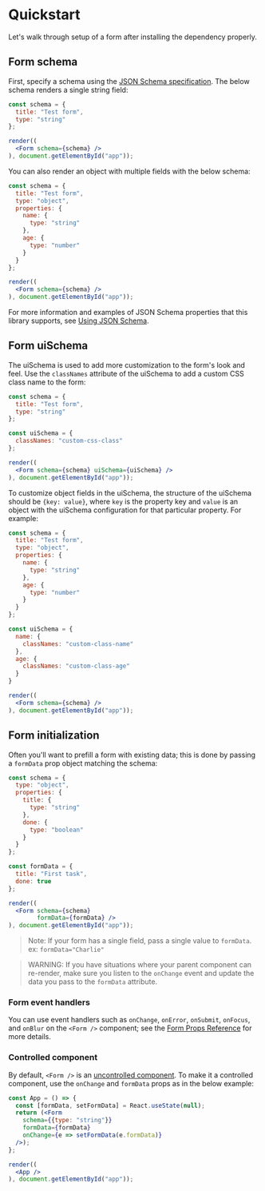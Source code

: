 # Quickstart

Let's walk through setup of a form after installing the dependency properly.

## Form schema

First, specify a schema using the [JSON Schema specification](https://json-schema.org/). The below schema renders a single string field:

```jsx
const schema = {
  title: "Test form",
  type: "string"
};

render((
  <Form schema={schema} />
), document.getElementById("app"));
```

You can also render an object with multiple fields with the below schema:

```jsx
const schema = {
  title: "Test form",
  type: "object",
  properties: {
    name: {
      type: "string"
    },
    age: {
      type: "number"
    }
  }
};

render((
  <Form schema={schema} />
), document.getElementById("app"));
```

For more information and examples of JSON Schema properties that this library supports, see [Using JSON Schema](./usage/single.md).

## Form uiSchema

The uiSchema is used to add more customization to the form's look and feel. Use the `classNames`
attribute of the uiSchema to add a custom CSS class name to the form:


```jsx
const schema = {
  title: "Test form",
  type: "string"
};

const uiSchema = {
  classNames: "custom-css-class"
};

render((
  <Form schema={schema} uiSchema={uiSchema} />
), document.getElementById("app"));
```

To customize object fields in the uiSchema, the structure of the
uiSchema should be `{key: value}`, where `key` is the property key and `value` is an
object with the uiSchema configuration for that particular property. For example:

```jsx
const schema = {
  title: "Test form",
  type: "object",
  properties: {
    name: {
      type: "string"
    },
    age: {
      type: "number"
    }
  }
};

const uiSchema = {
  name: {
    classNames: "custom-class-name"
  },
  age: {
    classNames: "custom-class-age"
  }
}

render((
  <Form schema={schema} />
), document.getElementById("app"));
```

## Form initialization

Often you'll want to prefill a form with existing data; this is done by passing a `formData` prop object matching the schema:

```jsx
const schema = {
  type: "object",
  properties: {
    title: {
      type: "string"
    },
    done: {
      type: "boolean"
    }
  }
};

const formData = {
  title: "First task",
  done: true
};

render((
  <Form schema={schema}
        formData={formData} />
), document.getElementById("app"));
```

> Note: If your form has a single field, pass a single value to `formData`. ex: `formData="Charlie"`

> WARNING: If you have situations where your parent component can re-render, make sure you listen to the `onChange` event and update the data you pass to the `formData` attribute.

### Form event handlers

You can use event handlers such as `onChange`, `onError`, `onSubmit`, `onFocus`, and `onBlur` on the `<Form />` component; see the [Form Props Reference](/docs/api-reference/form-props.md) for more details.

### Controlled component

By default, `<Form />` is an [uncontrolled component](https://reactjs.org/docs/uncontrolled-components.html). To make it a controlled component, use the
`onChange` and `formData` props as in the below example:

```jsx
const App = () => {
  const [formData, setFormData] = React.useState(null);
  return (<Form
    schema={{type: "string"}}
    formData={formData}
    onChange={e => setFormData(e.formData)}
  />);
};

render((
  <App />
), document.getElementById("app"));
```
